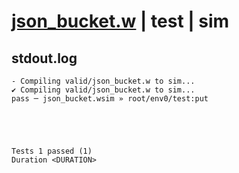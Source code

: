 # [json_bucket.w](../../../../../examples/tests/valid/json_bucket.w) | test | sim

## stdout.log
```log
- Compiling valid/json_bucket.w to sim...
✔ Compiling valid/json_bucket.w to sim...
pass ─ json_bucket.wsim » root/env0/test:put
 




Tests 1 passed (1) 
Duration <DURATION>

```

